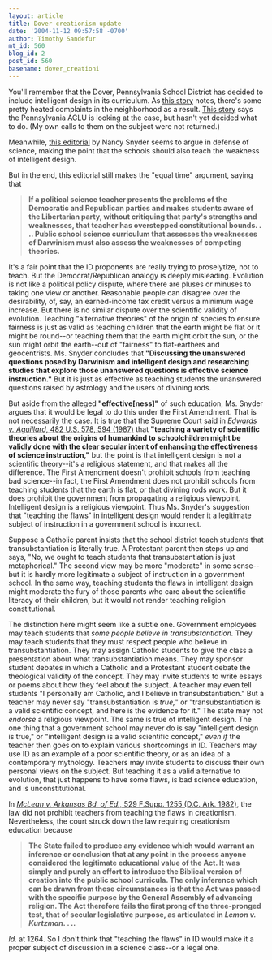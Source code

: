 ```yaml
---
layout: article
title: Dover creationism update
date: '2004-11-12 09:57:58 -0700'
author: Timothy Sandefur
mt_id: 560
blog_id: 2
post_id: 560
basename: dover_creationi
---
```

You'll remember that the Dover, Pennsylvania School District has decided to include intelligent design in its curriculum. As <a href="http://www.yorkdispatch.com/Stories/0,1413,138~10023~2508143,00.html">this story</a> notes, there's some pretty heated complaints in the neighborhood as a result.  <a href="http://www.philly.com/mld/philly/news/10156091.htm?1c">This story</a> says the Pennsylvania ACLU is looking at the case, but hasn't yet decided what to do.  (My own calls to them on the subject were not returned.) 

Meanwhile, <a href="http://www.rednova.com/news/display/?id=101291">this editorial</a> by Nancy Snyder seems to argue in defense of science, making the point that the schools should also teach the weakness of intelligent design. 

<!--more-->

But in the end, this editorial still makes the "equal time" argument, saying that<blockquote><b>If a political science teacher presents the problems of the Democratic and Republican parties and makes students aware of the Libertarian party, without critiquing that party's strengths and weaknesses, that teacher has overstepped constitutional bounds. . .. Public school science curriculum that assesses the weaknesses of Darwinism must also assess the weaknesses of competing theories.</b></blockquote>

It's a fair point that the ID proponents are really trying to proselytize, not to teach. But the Democrat/Republican analogy is deeply misleading. Evolution is not like a political policy dispute, where there are pluses or minuses to taking one view or another. Reasonable people can disagree over the desirability, of, say, an earned-income tax credit versus a minimum wage increase. But there is no similar dispute over the scientific validity of evolution. Teaching "alternative theories" of the origin of species to ensure fairness is just as valid as teaching children that the earth might be flat or it might be round--or teaching them that the earth might orbit the sun, or the sun might orbit the earth--out of "fairness" to flat-earthers and geocentrists. Ms. Snyder concludes that<b> "Discussing the unanswered questions posed by Darwinism and intelligent design and researching studies that explore those unanswered questions is effective science instruction."</b> But it is just as effective as teaching students the unanswered questions raised by astrology and the users of divining rods. 

But aside from the alleged<b> "effective[ness]"</b> of such education, Ms. Snyder argues that it would be legal to do this under the First Amendment. That is not necessarily the case. It is true that the Supreme Court said in <i><a href="http://caselaw.lp.findlaw.com/scripts/getcase.pl?navby=case&court=us&vol=482+&page=578#594">Edwards v. Aguillard,</i> 482 U.S. 578, 594 (1987)</a> that <b>"teaching a variety of scientific theories about the origins of humankind to schoolchildren might be validly done with the clear secular intent of enhancing the effectiveness of science instruction,"</b> but the point is that intelligent design is not a scientific theory--it's a religious statement, and that makes all the difference. The First Amendment doesn't prohibit schools from teaching bad science--in fact, the First Amendment does not prohibit schools from teaching students that the earth is flat, or that divining rods work. But it does prohibit the government from propagating a religious viewpoint. Intelligent design is a religious viewpoint. Thus Ms. Snyder's suggestion that "teaching the flaws" in intelligent design would render it a legitimate subject of instruction in a government school is incorrect.

Suppose a Catholic parent insists that the school district teach students that transubstantiation is literally true. A Protestant parent then steps up and says, "No, we ought to teach students that transubstantiation is just metaphorical." The second view may be more "moderate" in some sense--but it is hardly more legitimate a subject of instruction in a government school. In the same way, teaching students the flaws in intelligent design might moderate the fury of those parents who care about the scientific literacy of their children, but it would not render teaching religion constitutional.

The distinction here might seem like a subtle one. Government employees may teach students that <i>some people believe in transubstantiation.</i> They may teach students that they must respect people who believe in transubstantiation. They may assign Catholic students to give the class a presentation about what transubstantiation means. They may sponsor student debates in which a Catholic and a Protestant student debate the theological validity of the concept. They may invite students to write essays or poems about how they feel about the subject. A teacher may even tell students "I personally am Catholic, and I believe in transubstantiation." But a teacher may never say "transubstantiation is <i>true,</i>" or "transubstantiation is a valid scientific concept, and here is the evidence for it." The state may not <i>endorse</i> a religious viewpoint. The same is true of intelligent design. The one thing that a government school may never do is say "intelligent design is true," or "intelligent design is a valid scientific concept," <i>even if</i> the teacher then goes on to explain various shortcomings in ID. Teachers may use ID as an example of a poor scientific theory, or as an idea of a contemporary mythology. Teachers may invite students to discuss their own personal views on the subject. But teaching it as a valid alternative to evolution, that just happens to have some flaws, is bad science education, and is unconstitutional.

In <i><a href="http://mclean_project.home.att.net/#McLean%20v.%20Arkansas%20decision">McLean v. Arkansas Bd. of Ed.,</i> 529 F.Supp. 1255 (D.C. Ark. 1982)</a>, the law did not prohibit teachers from teaching the flaws in creationism. Nevertheless, the court struck down the law requiring creationism education because<blockquote><b>The State failed to produce any evidence which would warrant an inference or conclusion that at any point in the process anyone considered the legitimate educational value of the Act. It was simply and purely an effort to introduce the Biblical version of creation into the public school curricula. The only inference which can be drawn from these circumstances is that the Act was passed with the specific purpose by the General Assembly of advancing religion. The Act therefore fails the first prong of the three-pronged test, that of secular legislative purpose, as articulated in <i>Lemon v. Kurtzman</i>. . ..</b></blockquote>

<i>Id.</i> at 1264. So I don't think that "teaching the flaws" in ID would make it a proper subject of discussion in a science class--or a legal one.
